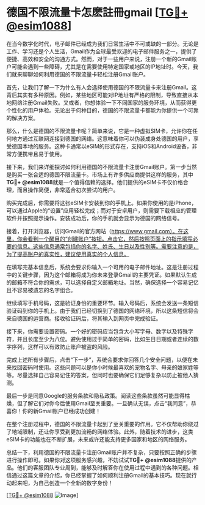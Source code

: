 # 德国不限流量卡怎麽註冊gmail [[TG💪+ @esim1088](https://t.me/s/esim1088)]

在当今数字化时代，电子邮件已经成为我们日常生活中不可或缺的一部分。无论是工作、学习还是个人生活，Gmail作为全球最受欢迎的电子邮件服务之一，提供了便捷、高效和安全的沟通方式。然而，对于一些用户来说，注册一个新的Gmail账户可能会遇到一些障碍，尤其是在需要使用特定国家或地区的IP地址时。今天，我们就来聊聊如何利用德国的不限流量卡轻松注册Gmail账户。

首先，让我们了解一下为什么有人会选择使用德国的不限流量卡来注册Gmail。这背后其实有多种原因。例如，某些地区可能对IP地址有严格的限制，导致直接从本地网络注册Gmail失败。又或者，你想体验一下不同国家的服务环境，从而获得更个性化的用户体验。无论出于何种目的，德国的不限流量卡都能为你提供一个可靠的解决方案。

那么，什么是德国的不限流量卡呢？简单来说，它是一种虚拟SIM卡，允许你在任何地方通过互联网连接到德国的网络。这意味着你可以伪装成身处德国的用户，享受德国本地的服务。这种卡通常以eSIM的形式存在，支持iOS和Android设备，非常方便携带且易于使用。

接下来，我们来详细探讨如何利用德国的不限流量卡注册Gmail账户。第一步当然是购买一张合适的德国不限流量卡。市场上有许多供应商提供这样的服务，其中**TG💪+ @esim1088**就是一个值得信赖的选择。他们提供的eSIM卡不仅价格合理，而且操作简便，非常适合初次尝试的用户。

购买完成后，你需要将这张eSIM卡安装到你的手机上。如果你使用的是iPhone，可以通过Apple的“设置”应用轻松完成；而对于安卓用户，则需要下载相应的管理软件并按照提示操作。安装成功后，你的手机就会显示为德国的网络信号。

接着，打开浏览器，访问Gmail的官方网站（https://www.gmail.com）。在这里，你会看到一个醒目的“创建账户”按钮。点击它，然后按照页面上的指示填写必要的信息。这些信息通常包括你的名字、姓氏、生日以及性别等。需要注意的是，为了提高账户的真实性，建议使用真实的个人信息。

在填写完基本信息后，系统会要求你输入一个可用的电子邮件地址。这是注册过程中的关键步骤，因为这个邮箱将成为你未来登录Gmail的主要凭证。如果默认生成的邮箱不符合你的需求，可以选择自定义邮箱地址。当然，确保选择一个容易记忆且不容易被遗忘的名字组合。

继续填写手机号码，这是验证身份的重要环节。输入号码后，系统会发送一条短信验证码到你的手机上。由于我们已经切换到了德国的网络环境，所以这条短信将会来自德国的运营商。接收验证码后，将其输入到网页中完成验证。

接下来，你需要设置密码。一个好的密码应当包含大小写字母、数字以及特殊字符，并且长度至少为八位。避免使用过于简单的密码，比如生日日期或者连续的数字序列，这样可以有效防止账户被盗的风险。

完成上述所有步骤后，点击“下一步”，系统会要求你回答几个安全问题，以便在未来找回密码时使用。这些问题可以是你小时候最喜欢的宠物名字、母亲的娘家姓等等。尽量选择自己容易记住的答案，但同时也要确保它们足够复杂以防止被他人猜测。

最后一步是同意Google的服务条款和隐私政策。阅读这些条款虽然可能显得枯燥，但了解它们对你今后使用Gmail至关重要。一旦确认无误，点击“我同意”，恭喜你！你的新Gmail账户已经成功创建！

在整个注册过程中，德国的不限流量卡起到了至关重要的作用。它不仅帮助你绕过了地域限制，还让你享受到更加流畅的网络体验。此外，随着技术的进步，这类eSIM卡的功能也在不断扩展，未来或许还能支持更多国家和地区的网络服务。

总结一下，利用德国的不限流量卡注册Gmail账户并不复杂，只要按照正确的步骤进行操作即可。如果你对这项服务感兴趣，不妨试试**TG💪+ @esim1088**提供的产品。他们的客服团队专业周到，能够及时解答你在使用过程中遇到的各种问题。相信通过这篇文章的介绍，你已经掌握了如何顺利注册Gmail的基本技巧。现在就行动起来吧，为自己创造一个全新的数字身份！

[[TG💪+ @esim1088](https://t.me/s/esim1088) ![Image](https://i.postimg.cc/4NQfJmqS/Snipaste-2025-05-13-00-14-12.png)]